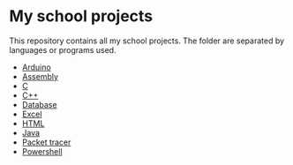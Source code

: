 # My school projects
This repository contains all my school projects.
The folder are separated by languages or programs used.
* [Arduino](Arduino)
* [Assembly](Assembly)
* [C](C)
* [C++](C++)
* [Database](Database)
* [Excel](Xls)
* [HTML](Html)
* [Java](Java)
* [Packet tracer](Packet%20tracer)
* [Powershell](Powershell)